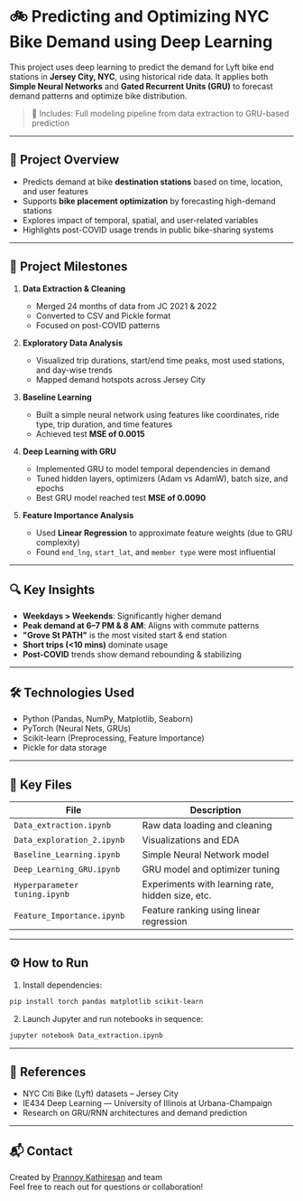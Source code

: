 # 🚲 Predicting and Optimizing NYC Bike Demand using Deep Learning

This project uses deep learning to predict the demand for Lyft bike end stations in **Jersey City, NYC**, using historical ride data. It applies both **Simple Neural Networks** and **Gated Recurrent Units (GRU)** to forecast demand patterns and optimize bike distribution.

> 📁 Includes: Full modeling pipeline from data extraction to GRU-based prediction

---

## 🎯 Project Overview

- Predicts demand at bike **destination stations** based on time, location, and user features
- Supports **bike placement optimization** by forecasting high-demand stations
- Explores impact of temporal, spatial, and user-related variables
- Highlights post-COVID usage trends in public bike-sharing systems

---

## 🧱 Project Milestones

1. **Data Extraction & Cleaning**  
   - Merged 24 months of data from JC 2021 & 2022
   - Converted to CSV and Pickle format
   - Focused on post-COVID patterns

2. **Exploratory Data Analysis**  
   - Visualized trip durations, start/end time peaks, most used stations, and day-wise trends
   - Mapped demand hotspots across Jersey City

3. **Baseline Learning**  
   - Built a simple neural network using features like coordinates, ride type, trip duration, and time features
   - Achieved test **MSE of 0.0015**

4. **Deep Learning with GRU**  
   - Implemented GRU to model temporal dependencies in demand
   - Tuned hidden layers, optimizers (Adam vs AdamW), batch size, and epochs
   - Best GRU model reached test **MSE of 0.0090**

5. **Feature Importance Analysis**  
   - Used **Linear Regression** to approximate feature weights (due to GRU complexity)
   - Found `end_lng`, `start_lat`, and `member type` were most influential

---

## 🔍 Key Insights

- **Weekdays > Weekends**: Significantly higher demand
- **Peak demand at 6–7 PM & 8 AM**: Aligns with commute patterns
- **"Grove St PATH"** is the most visited start & end station
- **Short trips (<10 mins)** dominate usage
- **Post-COVID** trends show demand rebounding & stabilizing

---

## 🛠 Technologies Used

- Python (Pandas, NumPy, Matplotlib, Seaborn)
- PyTorch (Neural Nets, GRUs)
- Scikit-learn (Preprocessing, Feature Importance)
- Pickle for data storage

---

## 📂 Key Files

| File | Description |
|------|-------------|
| `Data_extraction.ipynb` | Raw data loading and cleaning |
| `Data_exploration_2.ipynb` | Visualizations and EDA |
| `Baseline_Learning.ipynb` | Simple Neural Network model |
| `Deep_Learning_GRU.ipynb` | GRU model and optimizer tuning |
| `Hyperparameter tuning.ipynb` | Experiments with learning rate, hidden size, etc. |
| `Feature_Importance.ipynb` | Feature ranking using linear regression |

---

## ⚙️ How to Run

1. Install dependencies:
```bash
pip install torch pandas matplotlib scikit-learn
```

2. Launch Jupyter and run notebooks in sequence:
```bash
jupyter notebook Data_extraction.ipynb
```

---

## 📘 References

- NYC Citi Bike (Lyft) datasets – Jersey City
- IE434 Deep Learning — University of Illinois at Urbana-Champaign
- Research on GRU/RNN architectures and demand prediction

---

## 📬 Contact

Created by [Prannoy Kathiresan](https://www.linkedin.com/in/prannoy-kathiresan) and team  
Feel free to reach out for questions or collaboration!
